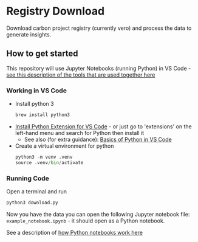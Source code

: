 # Registry Download

Download carbon project registry (currently vero) and process the data to generate insights.
## How to get started

This repository will use Jupyter Notebooks (running Python) in VS Code - [see this description of the tools that are used together here](https://towardsdatascience.com/getting-started-with-jupyter-notebooks-in-visual-studio-code-5dcccb3f739b)

### Working in VS Code

* Install python 3
  ```bash
  brew install python3
  ```
* [Install Python Extension for VS Code](https://code.visualstudio.com/docs/python/python-tutorial#_install-visual-studio-code-and-the-python-extension) - or just go to 'extensions' on the left-hand menu and search for Python then install it
  * See also (for extra guidance): [Basics of Python in VS Code](https://code.visualstudio.com/docs/languages/python)
* Create a virtual environment for python
  ```python
  python3 -m venv .venv
  source .venv/bin/activate
  ```

### Running Code

Open a terminal and run

```python
python3 download.py
```

Now you have the data you can open the following Jupyter notebook file: `example_notebook.ipynb` - it should open as a Python notebook.

See a description of [how Python notebooks work here](https://towardsdatascience.com/getting-started-with-jupyter-notebooks-in-visual-studio-code-5dcccb3f739b)
